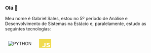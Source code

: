 ### Olá 👋

Meu nome é Gabriel Sales, estou no 5º período de Análise e Desenvolvimento de Sistemas na Estácio e, paralelamente, estudo as seguintes tecnologias:

<div>
    <img align="center" alt="PYTHON" height="35" widht="45" style="margin: 10px;" src="https://s3.dualstack.us-east-2.amazonaws.com/pythondotorg-assets/media/community/logos/python-logo-only.png">
    <img align="center" alt="JS" height="30" width="40" style="margin: 10px;" src="https://raw.githubusercontent.com/devicons/devicon/master/icons/javascript/javascript-plain.svg">
    <img align="center" alt="REACT" height="30" width="40" style="margin: 1000px;" src="https://raw.githubusercontent.com/devicons/devicon/master/icons/react/react-original.svg">
</div>
